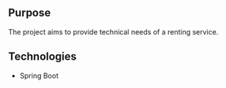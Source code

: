 ## Purpose
The project aims to provide technical needs of a renting service.

## Technologies
-   Spring Boot
